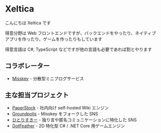 # Xeltica

こんにちは Xeltica です

得意分野は Web フロントエンドですが、バックエンドをやったり、ネイティブアプリを作ったり、ゲームを作ったりもしています

得意言語は C#, TypeScript などですが他の言語も必要であれば割とやります

## コラボレーター

- [Misskey](https://github.com/syuilo/misskey) - 分散型ミニブログサービス

## 主な担当プロジェクト

- [PaperStock](https://github.com/Xeltica/PaperStock) - 社内向け self-hosted Wiki エンジン
- [Groundpolis](https://github.com/Groundpolis/Groundpolis) - Misskey をフォークした SNS
- [ひとりすきー](https://github.com/Xeltica/hitorisskey) - 独り言や匿名コミュニケーションに特化した SNS
- [DotFeather](https://github.com/Xeltica/DotFeather) - 2D 特化型 C# / .NET Core 用ゲームエンジン
